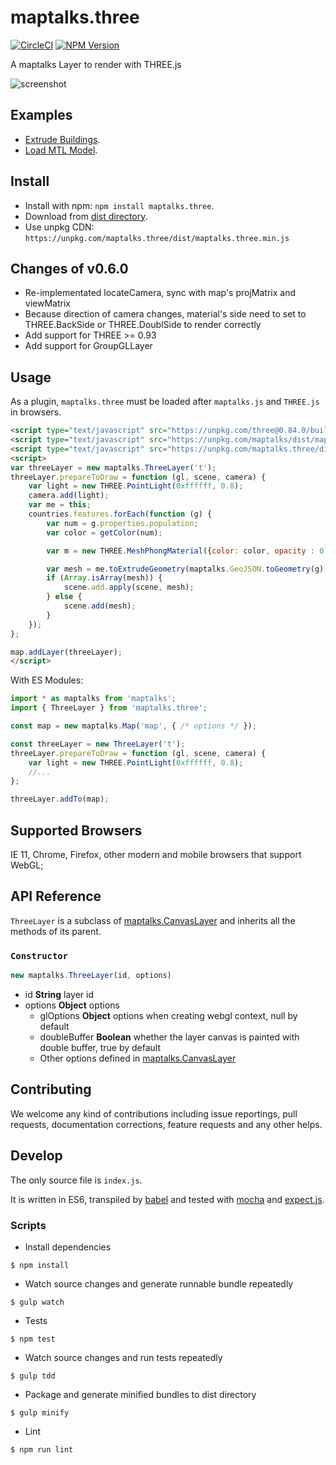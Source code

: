 # maptalks.three

[![CircleCI](https://circleci.com/gh/maptalks/maptalks.three/tree/master.svg?style=shield)](https://circleci.com/gh/maptalks/maptalks.three)
[![NPM Version](https://img.shields.io/npm/v/maptalks.three.svg)](https://github.com/maptalks/maptalks.three)

A maptalks Layer to render with THREE.js

![screenshot](https://cloud.githubusercontent.com/assets/13678919/26443408/db7afe66-416a-11e7-951b-0f99beaadb5a.jpg)
## Examples

* [Extrude Buildings](https://maptalks.github.io/maptalks.three/demo/buildings.html).
* [Load MTL Model](https://maptalks.github.io/maptalks.three/demo/infantry.html).

## Install
  
* Install with npm: ```npm install maptalks.three```. 
* Download from [dist directory](https://github.com/maptalks/maptalks.three/tree/gh-pages/dist).
* Use unpkg CDN: `https://unpkg.com/maptalks.three/dist/maptalks.three.min.js`

## Changes of v0.6.0

* Re-implementated locateCamera, sync with map's projMatrix and viewMatrix
* Because direction of camera changes, material's side need to set to THREE.BackSide or THREE.DoublSide to render correctly
* Add support for THREE >= 0.93
* Add support for GroupGLLayer

## Usage

As a plugin, `maptalks.three` must be loaded after `maptalks.js` and `THREE.js` in browsers.
```html
<script type="text/javascript" src="https://unpkg.com/three@0.84.0/build/three.min.js"></script>
<script type="text/javascript" src="https://unpkg.com/maptalks/dist/maptalks.min.js"></script>
<script type="text/javascript" src="https://unpkg.com/maptalks.three/dist/maptalks.three.js"></script>
<script>
var threeLayer = new maptalks.ThreeLayer('t');
threeLayer.prepareToDraw = function (gl, scene, camera) {
    var light = new THREE.PointLight(0xffffff, 0.8);
    camera.add(light);
    var me = this;
    countries.features.forEach(function (g) {
        var num = g.properties.population;
        var color = getColor(num);

        var m = new THREE.MeshPhongMaterial({color: color, opacity : 0.7});

        var mesh = me.toExtrudeGeometry(maptalks.GeoJSON.toGeometry(g), num / 4E2, m);
        if (Array.isArray(mesh)) {
            scene.add.apply(scene, mesh);
        } else {
            scene.add(mesh);
        }
    });
};

map.addLayer(threeLayer);
</script>
```

With ES Modules:

```javascript
import * as maptalks from 'maptalks';
import { ThreeLayer } from 'maptalks.three';

const map = new maptalks.Map('map', { /* options */ });

const threeLayer = new ThreeLayer('t');
threeLayer.prepareToDraw = function (gl, scene, camera) {
    var light = new THREE.PointLight(0xffffff, 0.8);
    //...
};

threeLayer.addTo(map);
```

## Supported Browsers

IE 11, Chrome, Firefox, other modern and mobile browsers that support WebGL;

## API Reference

```ThreeLayer``` is a subclass of [maptalks.CanvasLayer](http://maptalks.github.io/maptalks.js/api/0.x/CanvasLayer.html) and inherits all the methods of its parent.

### `Constructor`

```javascript
new maptalks.ThreeLayer(id, options)
```

* id **String** layer id
* options **Object** options
    * glOptions **Object** options when creating webgl context, null by default
    * doubleBuffer **Boolean** whether the layer canvas is painted with double buffer, true by default
    * Other options defined in [maptalks.CanvasLayer](http://maptalks.github.io/maptalks.js/api/0.x/CanvasLayer.html)

## Contributing

We welcome any kind of contributions including issue reportings, pull requests, documentation corrections, feature requests and any other helps.

## Develop

The only source file is ```index.js```.

It is written in ES6, transpiled by [babel](https://babeljs.io/) and tested with [mocha](https://mochajs.org) and [expect.js](https://github.com/Automattic/expect.js).

### Scripts

* Install dependencies
```shell
$ npm install
```

* Watch source changes and generate runnable bundle repeatedly
```shell
$ gulp watch
```

* Tests
```shell
$ npm test
```

* Watch source changes and run tests repeatedly
```shell
$ gulp tdd
```

* Package and generate minified bundles to dist directory
```shell
$ gulp minify
```

* Lint
```shell
$ npm run lint
```
